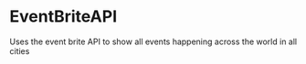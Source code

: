 # EventBriteAPI
Uses the event brite API to show all events happening across the world in all cities

